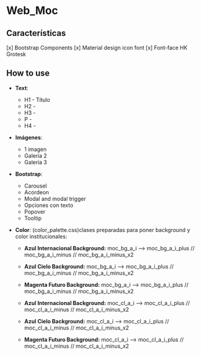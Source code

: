 # Web_Moc

## Características

[x] Bootstrap Components
[x] Material design icon font
[x] Font-face HK Grotesk

## How to use

- **Text**:
  
  - H1 - Título
  - H2 - 
  - H3 - 
  - P - 
  - H4 - 
  
- **Imágenes**:

  - 1 imagen
  - Galería 2
  - Galería 3

- **Bootstrap**:

  - Carousel
  - Acordeon
  - Modal and modal trigger
  - Opciones con texto
  - Popover
  - Tooltip
  
- **Color**: (color_palette.css)clases preparadas para poner background y color institucionales:

    - **Azul Internacional Background:** moc_bg_a_i --> moc_bg_a_i_plus // moc_bg_a_i_minus // moc_bg_a_i_minus_x2
    - **Azul Cielo Background:** moc_bg_a_i --> moc_bg_a_i_plus // moc_bg_a_i_minus // moc_bg_a_i_minus_x2
    - **Magenta Futuro Background:** moc_bg_a_i --> moc_bg_a_i_plus // moc_bg_a_i_minus // moc_bg_a_i_minus_x2
    
    - **Azul Internacional Background:** moc_cl_a_i --> moc_cl_a_i_plus // moc_cl_a_i_minus // moc_cl_a_i_minus_x2
    - **Azul Cielo Background:** moc_cl_a_i --> moc_cl_a_i_plus // moc_cl_a_i_minus // moc_cl_a_i_minus_x2
    - **Magenta Futuro Background:** moc_cl_a_i --> moc_cl_a_i_plus // moc_cl_a_i_minus // moc_cl_a_i_minus_x2
    

  
  

